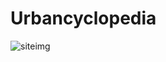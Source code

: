 # Urbancyclopedia

![siteimg](https://user-images.githubusercontent.com/32599743/42660776-63f282b4-85e9-11e8-8559-e5cb1b301ac4.png)